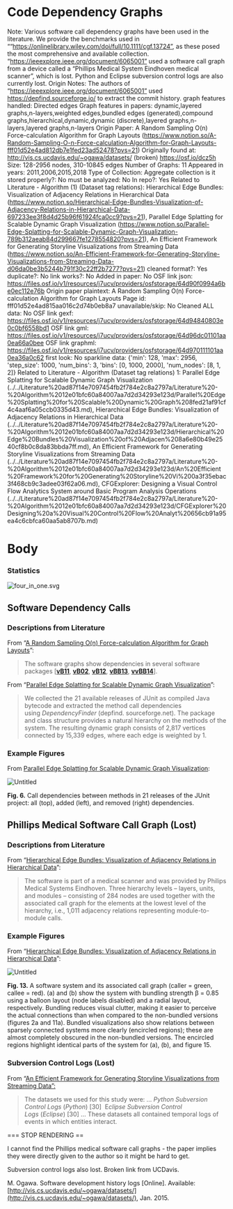 # Code Dependency Graphs

Note: Various software call dependency graphs have been used in the literature. We provide the benchmarks used in ““https://onlinelibrary.wiley.com/doi/full/10.1111/cgf.13724”, as these posed the most comprehensive and available collection. 
 “https://ieeexplore.ieee.org/document/6065001” used a software call graph from a device called a “Phillips Medical System Eindhoven medical scanner”, which is lost. Python and Eclipse subversion control logs are also currently lost.
Origin Notes: The authors of “https://ieeexplore.ieee.org/document/6065001” used https://depfind.sourceforge.io/ to extract the commit history.
graph features handled: Directed edges
Graph features in papers: dynamic,layered graphs,n-layers,weighted edges,bundled edges (generated),compound graphs,hierarchical,dynamic,dynamic (discrete),layered graphs,n-layers,layered graphs,n-layers
Origin Paper: A Random Sampling O(n) Force-calculation Algorithm for Graph Layouts (https://www.notion.so/A-Random-Sampling-O-n-Force-calculation-Algorithm-for-Graph-Layouts-fff01d52e4ad812db7e1fed23ad52478?pvs=21)
Originally found at: http://vis.cs.ucdavis.edu/~ogawa/datasets/ (broken)
https://osf.io/dcz5h 
Size: 128-2956 nodes, 310-10845 edges
Number of Graphs: 11
Appeared in years: 2011,2006,2015,2018
Type of Collection: Aggregate collection
is it stored properly?: No
must be analyzed: No
In repo?: Yes
Related to Literature - Algorithm (1) (Dataset tag relations): Hierarchical Edge Bundles: Visualization of Adjacency Relations in Hierarchical Data (https://www.notion.so/Hierarchical-Edge-Bundles-Visualization-of-Adjacency-Relations-in-Hierarchical-Data-697233ee3f8d4d25b96f61924fca0cc9?pvs=21), Parallel Edge Splatting for Scalable Dynamic Graph Visualization (https://www.notion.so/Parallel-Edge-Splatting-for-Scalable-Dynamic-Graph-Visualization-789b312aeab84d299667fe1278554820?pvs=21), An Efficient Framework for Generating Storyline Visualizations from Streaming Data (https://www.notion.so/An-Efficient-Framework-for-Generating-Storyline-Visualizations-from-Streaming-Data-d06da0be3b5244b791f30c22ff2b7277?pvs=21)
cleaned format?: Yes
duplicate?: No
link works?: No
Added in paper: No
OSF link json: https://files.osf.io/v1/resources/j7ucv/providers/osfstorage/64d90f0994a6be0ec112e76b
Origin paper plaintext: A Random Sampling O(n) Force-calculation Algorithm for Graph Layouts
Page id: fff01d52e4ad815aa016c2d74b0eb8a7
unavailable/skip: No
Cleaned ALL data: No
OSF link gexf: https://files.osf.io/v1/resources/j7ucv/providers/osfstorage/64d94840803e0c0bf6558bd1
OSF link gml: https://files.osf.io/v1/resources/j7ucv/providers/osfstorage/64d96dc01101aa0ea66a0bee
OSF link graphml: https://files.osf.io/v1/resources/j7ucv/providers/osfstorage/64d970111101aa0ea36a0c62
first look: No
sparkline data: {'min': 128, 'max': 2956, 'step_size': 1000, 'num_bins': 3, 'bins': [0, 1000, 2000], 'num_nodes': [8, 1, 2]}
Related to Literature - Algorithm (Dataset tag relations) 1: Parallel Edge Splatting for Scalable Dynamic Graph Visualization (../../Literature%20ad87f14e7097454fb2f784e2c8a2797a/Literature%20-%20Algorithm%2012e01bfc60a84007aa7d2d34293e123d/Parallel%20Edge%20Splatting%20for%20Scalable%20Dynamic%20Graph%208fed21af91cf4c4aaf6a05ccb0335d43.md), Hierarchical Edge Bundles: Visualization of Adjacency Relations in Hierarchical Data (../../Literature%20ad87f14e7097454fb2f784e2c8a2797a/Literature%20-%20Algorithm%2012e01bfc60a84007aa7d2d34293e123d/Hierarchical%20Edge%20Bundles%20Visualization%20of%20Adjacen%208a6e80b49e2540cf8b0c8da83bbda7ff.md), An Efficient Framework for Generating Storyline Visualizations from Streaming Data (../../Literature%20ad87f14e7097454fb2f784e2c8a2797a/Literature%20-%20Algorithm%2012e01bfc60a84007aa7d2d34293e123d/An%20Efficient%20Framework%20for%20Generating%20Storyline%20Vi%200a3f35ebac3f468cb9c3adee03f62a06.md), CFGExplorer: Designing a Visual Control Flow Analytics System around Basic Program Analysis Operations (../../Literature%20ad87f14e7097454fb2f784e2c8a2797a/Literature%20-%20Algorithm%2012e01bfc60a84007aa7d2d34293e123d/CFGExplorer%20Designing%20a%20Visual%20Control%20Flow%20Analyt%20656cb91a95ea4c6cbfca60aa5ab8707b.md)

# Body

### Statistics

![four_in_one.svg](../../../Benchmark%20datasets%2064e0439269f9497799025562a4087ce1/Code%20Dependency%20Graphs%203b6beec0413c486184cee398056e6c87/four_in_one.svg)

## Software Dependency Calls

### Descriptions from Literature

From “[A Random Sampling O(n) Force-calculation Algorithm for Graph Layouts](https://onlinelibrary.wiley.com/doi/full/10.1111/cgf.13724)”:

> The software graphs show dependencies in several software packages [[**vB11**](https://onlinelibrary.wiley.com/doi/full/10.1111/cgf.13724#cgf13724-bib-0076), [**vB02**](https://onlinelibrary.wiley.com/doi/full/10.1111/cgf.13724#cgf13724-bib-0075), [**vB12**](https://onlinelibrary.wiley.com/doi/full/10.1111/cgf.13724#cgf13724-bib-0077), [**vBB13**](https://onlinelibrary.wiley.com/doi/full/10.1111/cgf.13724#cgf13724-bib-0078), [**vvBB14**](https://onlinelibrary.wiley.com/doi/full/10.1111/cgf.13724#cgf13724-bib-0082)].
> 

From “[Parallel Edge Splatting for Scalable Dynamic Graph Visualization](https://ieeexplore.ieee.org/document/6065001)”:

> We collected the 21 available releases of JUnit as compiled Java bytecode and extracted the method call dependencies using *DependencyFinder* (depfind. sourceforge.net). The package and class structure provides a natural hierarchy on the methods of the system. The resulting dynamic graph consists of 2,817 vertices connected by 15,339 edges, where each edge is weighted by 1.
> 

### Example Figures

From [Parallel Edge Splatting for Scalable Dynamic Graph Visualization](https://ieeexplore.ieee.org/document/6065001):

![Untitled](../../../Benchmark%20datasets%2064e0439269f9497799025562a4087ce1/Code%20Dependency%20Graphs%203b6beec0413c486184cee398056e6c87/Untitled.png)

**Fig. 6.** Call dependencies between methods in 21 releases of the JUnit project: all (top), added (left), and removed (right) dependencies.

## Phillips Medical Software Call Graph (Lost)

### Descriptions from Literature

From “[Hierarchical Edge Bundles: Visualization of Adjacency Relations in Hierarchical Data](https://ieeexplore.ieee.org/document/4015425)”:

> The software is part of a medical scanner and was provided by Philips Medical Systems Eindhoven. Three hierarchy levels – layers, units, and modules – consisting of 284 nodes are used together with the associated call graph for the elements at the lowest level of the hierarchy, i.e., 1,011 adjacency relations representing module-to-module calls.
> 

### Example Figures

From “[Hierarchical Edge Bundles: Visualization of Adjacency Relations in Hierarchical Data](https://ieeexplore.ieee.org/document/4015425)”:

![Untitled](../../../Benchmark%20datasets%2064e0439269f9497799025562a4087ce1/Code%20Dependency%20Graphs%203b6beec0413c486184cee398056e6c87/Untitled%201.png)

**Fig. 13.** A software system and its associated call graph (caller = green, callee = red). (a) and (b) show the system with bundling strength β = 0.85 using a balloon layout (node labels disabled) and a radial layout, respectively. Bundling reduces visual clutter, making it easier to perceive the actual connections than when compared to the non-bundled versions (figures 2a and 11a). Bundled visualizations also show relations between sparsely connected systems more clearly (encircled regions); these are almost completely obscured in the non-bundled versions. The encircled regions highlight identical parts of the system for (a), (b), and figure 15.

### Subversion Control Logs (Lost)

From “[An Efficient Framework for Generating Storyline Visualizations from Streaming Data”:](https://ieeexplore.ieee.org/document/7015617)

> The datasets we used for this study were:
…
*Python Subversion Control Logs* (*Python*) [30] 
E*clipse Subversion Control Logs* (*Eclipse*) [30]
…
These datasets all contained temporal logs of events in which entities interact.
> 

=== STOP RENDERING ==

I cannot find the Phillips medical software call graphs - the paper implies they were directly given to the author so it might be hard to get. 

Subversion control logs also lost. Broken link from UCDavis. 

M. Ogawa. Software development history logs [Online]. Available:
[http://vis.cs.ucdavis.edu/~ogawa/datasets/](http://vis.cs.ucdavis.edu/~ogawa/datasets/), Jan. 2015.